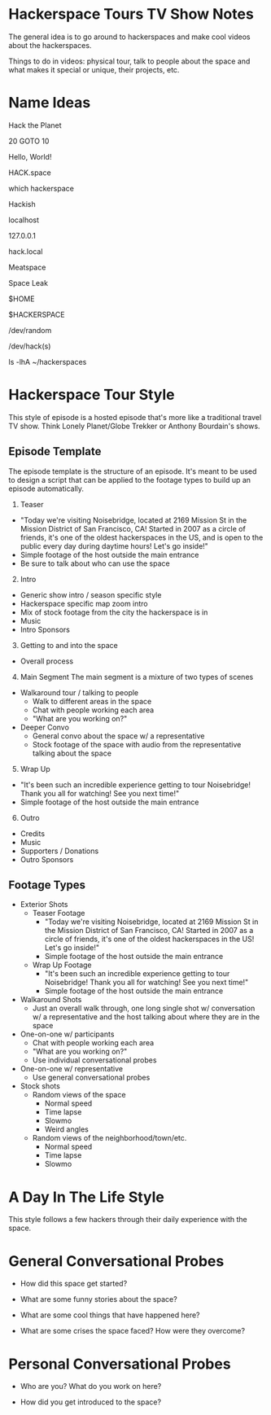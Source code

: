 Hackerspace Tours TV Show Notes
===============================

The general idea is to go around to hackerspaces and make cool videos about the hackerspaces.

Things to do in videos: physical tour, talk to people about the space and what makes it special or unique, their projects, etc.


Name Ideas
==========

Hack the Planet

20 GOTO 10

Hello, World!

HACK.space

which hackerspace

Hackish

localhost

127.0.0.1
 
hack.local

Meatspace

Space Leak

$HOME

$HACKERSPACE

/dev/random

/dev/hack(s)

ls -lhA ~/hackerspaces


Hackerspace Tour Style
======================

This style of episode is a hosted episode that's more like a traditional travel TV show. Think Lonely Planet/Globe Trekker or Anthony Bourdain's shows.


Episode Template
----------------

The episode template is the structure of an episode. It's meant to be used to design a script that can be applied to the footage types to build up an episode automatically.

1. Teaser
  - "Today we're visiting Noisebridge, located at 2169 Mission St in the Mission District of San Francisco, CA! Started in 2007 as a circle of friends, it's one of the oldest hackerspaces in the US, and is open to the public every day during daytime hours! Let's go inside!"
  - Simple footage of the host outside the main entrance
  - Be sure to talk about who can use the space
2. Intro
  - Generic show intro / season specific style
  - Hackerspace specific map zoom intro
  - Mix of stock footage from the city the hackerspace is in
  - Music
  - Intro Sponsors
3. Getting to and into the space
  - Overall process
4. Main Segment
  The main segment is a mixture of two types of scenes
  
  - Walkaround tour / talking to people
    - Walk to different areas in the space
    - Chat with people working each area
    - "What are you working on?"
  - Deeper Convo
    - General convo about the space w/ a representative
    - Stock footage of the space with audio from the representative talking about the space
  
5. Wrap Up
  - "It's been such an incredible experience getting to tour Noisebridge! Thank you all for watching! See you next time!"
  - Simple footage of the host outside the main entrance
6. Outro
  - Credits
  - Music
  - Supporters / Donations
  - Outro Sponsors



Footage Types
-------------

- Exterior Shots
  - Teaser Footage
    - "Today we're visiting Noisebridge, located at 2169 Mission St in the Mission District of San Francisco, CA! Started in 2007 as a circle of friends, it's one of the oldest hackerspaces in the US! Let's go inside!"
    - Simple footage of the host outside the main entrance
  - Wrap Up Footage
    - "It's been such an incredible experience getting to tour Noisebridge! Thank you all for watching! See you next time!"
    - Simple footage of the host outside the main entrance
- Walkaround Shots
  - Just an overall walk through, one long single shot w/ conversation w/ a representative and the host talking about where they are in the space
- One-on-one w/ participants
  - Chat with people working each area
  - "What are you working on?"
  - Use individual conversational probes
- One-on-one w/ representative
  - Use general conversational probes
- Stock shots
  - Random views of the space
    - Normal speed
    - Time lapse
    - Slowmo
    - Weird angles
  - Random views of the neighborhood/town/etc.
    - Normal speed
    - Time lapse
    - Slowmo



A Day In The Life Style
=======================

This style follows a few hackers through their daily experience with the space.


General Conversational Probes
=============================

* How did this space get started?

* What are some funny stories about the space?

* What are some cool things that have happened here?

* What are some crises the space faced? How were they overcome?



Personal Conversational Probes
==============================

* Who are you? What do you work on here?

* How did you get introduced to the space?

